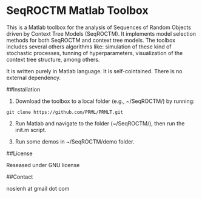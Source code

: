 # SeqROCTM Matlab Toolbox
This is a Matlab toolbox for the analysis of Sequences of Random Objects driven by Context Tree Models (SeqROCTM). It implements model selection methods for both SeqROCTM and context tree models. The toolbox includes several others algorithms like: simulation of these kind of stochastic processes, tunning of hyperparameters, visualization of the context tree structure, among others.  

It is written purely in Matlab language. It is self-cointained. There is no external dependency.

##Installation

1. Download the toolbox to a local folder (e.g., ~/SeqROCTM/) by running:

```
git clone https://github.com/PRML/PRMLT.git
```

2. Run Matlab and navigate to the folder (~/SeqROCTM/), then run the init.m script.

3. Run some demos in ~/SeqROCTM/demo folder.

##License

Reseased under GNU license

##Contact

noslenh at gmail dot com
